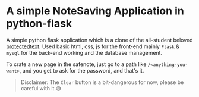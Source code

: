 
# A simple NoteSaving Application in python-flask

A simple python flask application which is a clone of the all-student beloved
[protectedtext](https://protectedtext.com).
Used basic html, css, js for the front-end
mainly `Flask` & `mysql` for the back-end working and the database management.

To crate a new page in the safenote, just go to a path like
`/<anything-you-want>`, and you get to ask for the password, and that's it.

> Disclaimer: The `Clear` button is a bit-dangerous for now, please be careful with it.😅

